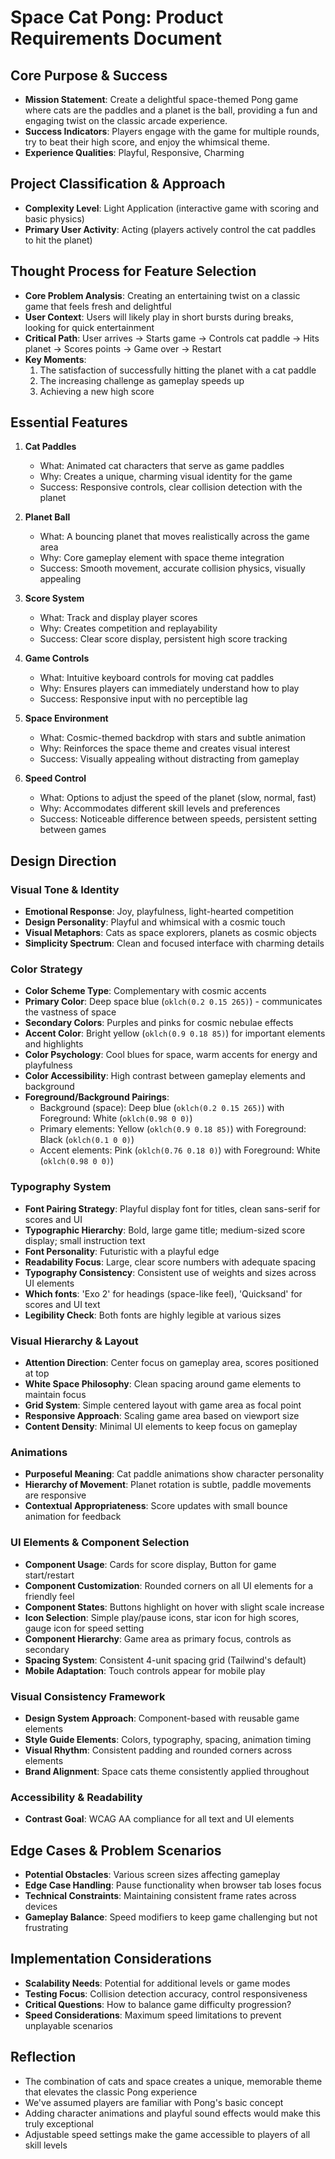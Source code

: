 # Space Cat Pong: Product Requirements Document

## Core Purpose & Success
- **Mission Statement**: Create a delightful space-themed Pong game where cats are the paddles and a planet is the ball, providing a fun and engaging twist on the classic arcade experience.
- **Success Indicators**: Players engage with the game for multiple rounds, try to beat their high score, and enjoy the whimsical theme.
- **Experience Qualities**: Playful, Responsive, Charming

## Project Classification & Approach
- **Complexity Level**: Light Application (interactive game with scoring and basic physics)
- **Primary User Activity**: Acting (players actively control the cat paddles to hit the planet)

## Thought Process for Feature Selection
- **Core Problem Analysis**: Creating an entertaining twist on a classic game that feels fresh and delightful
- **User Context**: Users will likely play in short bursts during breaks, looking for quick entertainment
- **Critical Path**: User arrives → Starts game → Controls cat paddle → Hits planet → Scores points → Game over → Restart
- **Key Moments**: 
  1. The satisfaction of successfully hitting the planet with a cat paddle
  2. The increasing challenge as gameplay speeds up
  3. Achieving a new high score

## Essential Features
1. **Cat Paddles**
   - What: Animated cat characters that serve as game paddles
   - Why: Creates a unique, charming visual identity for the game
   - Success: Responsive controls, clear collision detection with the planet

2. **Planet Ball**
   - What: A bouncing planet that moves realistically across the game area
   - Why: Core gameplay element with space theme integration
   - Success: Smooth movement, accurate collision physics, visually appealing

3. **Score System**
   - What: Track and display player scores
   - Why: Creates competition and replayability
   - Success: Clear score display, persistent high score tracking

4. **Game Controls**
   - What: Intuitive keyboard controls for moving cat paddles
   - Why: Ensures players can immediately understand how to play
   - Success: Responsive input with no perceptible lag

5. **Space Environment**
   - What: Cosmic-themed backdrop with stars and subtle animation
   - Why: Reinforces the space theme and creates visual interest
   - Success: Visually appealing without distracting from gameplay

6. **Speed Control**
   - What: Options to adjust the speed of the planet (slow, normal, fast)
   - Why: Accommodates different skill levels and preferences
   - Success: Noticeable difference between speeds, persistent setting between games

## Design Direction

### Visual Tone & Identity
- **Emotional Response**: Joy, playfulness, light-hearted competition
- **Design Personality**: Playful and whimsical with a cosmic touch
- **Visual Metaphors**: Cats as space explorers, planets as cosmic objects
- **Simplicity Spectrum**: Clean and focused interface with charming details

### Color Strategy
- **Color Scheme Type**: Complementary with cosmic accents
- **Primary Color**: Deep space blue (`oklch(0.2 0.15 265)`) - communicates the vastness of space
- **Secondary Colors**: Purples and pinks for cosmic nebulae effects
- **Accent Color**: Bright yellow (`oklch(0.9 0.18 85)`) for important elements and highlights
- **Color Psychology**: Cool blues for space, warm accents for energy and playfulness
- **Color Accessibility**: High contrast between gameplay elements and background
- **Foreground/Background Pairings**:
  - Background (space): Deep blue (`oklch(0.2 0.15 265)`) with Foreground: White (`oklch(0.98 0 0)`)
  - Primary elements: Yellow (`oklch(0.9 0.18 85)`) with Foreground: Black (`oklch(0.1 0 0)`)
  - Accent elements: Pink (`oklch(0.76 0.18 0)`) with Foreground: White (`oklch(0.98 0 0)`)

### Typography System
- **Font Pairing Strategy**: Playful display font for titles, clean sans-serif for scores and UI
- **Typographic Hierarchy**: Bold, large game title; medium-sized score display; small instruction text
- **Font Personality**: Futuristic with a playful edge
- **Readability Focus**: Large, clear score numbers with adequate spacing
- **Typography Consistency**: Consistent use of weights and sizes across UI elements
- **Which fonts**: 'Exo 2' for headings (space-like feel), 'Quicksand' for scores and UI text
- **Legibility Check**: Both fonts are highly legible at various sizes

### Visual Hierarchy & Layout
- **Attention Direction**: Center focus on gameplay area, scores positioned at top
- **White Space Philosophy**: Clean spacing around game elements to maintain focus
- **Grid System**: Simple centered layout with game area as focal point
- **Responsive Approach**: Scaling game area based on viewport size
- **Content Density**: Minimal UI elements to keep focus on gameplay

### Animations
- **Purposeful Meaning**: Cat paddle animations show character personality
- **Hierarchy of Movement**: Planet rotation is subtle, paddle movements are responsive
- **Contextual Appropriateness**: Score updates with small bounce animation for feedback

### UI Elements & Component Selection
- **Component Usage**: Cards for score display, Button for game start/restart
- **Component Customization**: Rounded corners on all UI elements for a friendly feel
- **Component States**: Buttons highlight on hover with slight scale increase
- **Icon Selection**: Simple play/pause icons, star icon for high scores, gauge icon for speed setting
- **Component Hierarchy**: Game area as primary focus, controls as secondary
- **Spacing System**: Consistent 4-unit spacing grid (Tailwind's default)
- **Mobile Adaptation**: Touch controls appear for mobile play

### Visual Consistency Framework
- **Design System Approach**: Component-based with reusable game elements
- **Style Guide Elements**: Colors, typography, spacing, animation timing
- **Visual Rhythm**: Consistent padding and rounded corners across elements
- **Brand Alignment**: Space cats theme consistently applied throughout

### Accessibility & Readability
- **Contrast Goal**: WCAG AA compliance for all text and UI elements

## Edge Cases & Problem Scenarios
- **Potential Obstacles**: Various screen sizes affecting gameplay
- **Edge Case Handling**: Pause functionality when browser tab loses focus
- **Technical Constraints**: Maintaining consistent frame rates across devices
- **Gameplay Balance**: Speed modifiers to keep game challenging but not frustrating

## Implementation Considerations
- **Scalability Needs**: Potential for additional levels or game modes
- **Testing Focus**: Collision detection accuracy, control responsiveness
- **Critical Questions**: How to balance game difficulty progression?
- **Speed Considerations**: Maximum speed limitations to prevent unplayable scenarios

## Reflection
- The combination of cats and space creates a unique, memorable theme that elevates the classic Pong experience
- We've assumed players are familiar with Pong's basic concept
- Adding character animations and playful sound effects would make this truly exceptional
- Adjustable speed settings make the game accessible to players of all skill levels